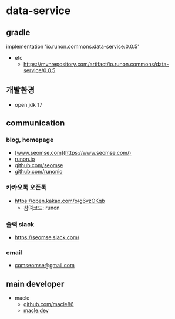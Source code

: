 # data-service

## gradle
implementation 'io.runon.commons:data-service:0.0.5'
- etc
  - https://mvnrepository.com/artifact/io.runon.commons/data-service/0.0.5

## 개발환경
- open jdk 17

## communication
### blog, homepage
- [www.seomse.com](https://www.seomse.com/)
- [runon.io](https://runon.io)
- [github.com/seomse](https://github.com/seomse)
- [github.com/runonio](https://github.com/runonio)

### 카카오톡 오픈톡
- https://open.kakao.com/o/g6vzOKqb
    - 참여코드: runon

### 슬랙 slack
- https://seomse.slack.com/

### email
- comseomse@gmail.com

## main developer
- macle
    -  [github.com/macle86](https://github.com/macle86)
    -  [macle.dev](https://macle.dev)
